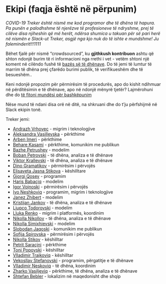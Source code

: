 # Ekipi (faqja është në përpunim)

*COVID-19 Treker është nismë me kod programor dhe të dhëna të hapura. Pa punën e palodhshme të njerëzve të profesioneve të ndryshme, prej të cilëve disa njiheshin që më herët, ndërsa shumica u takuan për së pari herë në nismën e Slack-ut Treker, asgjë nga kjo nuk do të ishte e mundshme! Ju faleminderit!!!1111* 

Bëhet fjalë për nismë “crowdsourced”, ku **gjithkush kontribuon** ashtu që shton ndonjë burim të ri informacioni nga rrethi i vet - vetëm shtoni një koment në cilëndo fushë të [bazës së të dhënave](https://docs.google.com/spreadsheets/d/1dIv9DjXFoMst4_AiMUcQZNbSJSVs1MxlIdj7fxjGhA0). Do të jemi të lumtur të marrim të dhëna prej çfarëdo burimi publik, të verifikueshëm dhe të besueshëm..

Keni ndonjë propozim për përmirësim të procedurës, apo do kishit ndihmuar në përditësimin e të dhënave, apo në ndonjë mënyrë tjetër? Lajmërohuni dhe do [të fitoni mundësi për bashkëpunim](mailto:info@treker.mk) 

Nëse mund të ndani disa orë në ditë, na shkruani dhe do t’ju përfshijmë në Slack ekipin tonë.


Treker jemi:

-   [Andrazh Vrhovec](https://github.com/overlordtm) - migrim i teknologjive
-   [Aleksandra Vasillevska](https://www.facebook.com/alexandra.laktinski) - përkthime
-   [Arben Imeri]() - përkthime
-   [Behare Kasami](https://www.facebook.com/be.ka.319) - përkthime, komunikim me publikun
-   [Bazhe Petrushev](https://www.linkedin.com/in/petrushev/) - modelim
-   [Boban Petrovski]() - të dhëna, analiza e të dhënave
-   [Viktor Krallevski](https://www.linkedin.com/in/viktor-kralevski-8950789) - të dhëna, analiza e të dhënave
-   [Dino Gramatikov](https://www.linkedin.com/in/dino-gramatikov-0901183/) - përmirësim i përvojës
-   [Elisaveta Jasna Stikova](https://www.linkedin.com/in/elisaveta-stikova-a27b573/) - këshilltare
-   [Gjorgi Qosev](https://twitter.com/spion) - programim
-   [Haris Babaçiq](https://www.linkedin.com/in/harisbabacic/) - modelim
-   [Igor Vojnoski](https://www.facebook.com/jiggymkd) - përmirësim i përvojës
-   [Ivo Neshkoviq](http://linkedin.com/in/ivoneskovic) - programim, migrim i teknologjive
-   [Janez Zhibert](https://pacs.zf.uni-lj.si/janez-zibert/) - modelim
-   [Kristijan Jankov](https://www.linkedin.com/mwlite/in/kristijanjankov) - të dhëna, analiza e të dhënave
-   [Ljupço Todorovski](http://kt.ijs.si/~ljupco/) - modelim
-   [Lluka Renko](https://twitter.com/lukarenko) - migrim i platformës, koordinim
-   [Nikolla Nikollov](https://www.linkedin.com/in/nikolovnikola) - të dhëna, analiza e të dhënave
-   [Nikolla Simixhievski](https://simidjievskin.github.io/) - modelim
-   [Slobodan Jaqoski](https://www.linkedin.com/in/slobodanjakoski) - komunikim me publikun
-   [Sofija Spirovska]() - përmirësim i përvojës
-   [Nikolla Stikov](https://www.neuro.polymtl.ca/people/nikola_stikov) - këshilltar
-   [Petrit Saraçini]() - përkthime
-   [Toni Popovski](https://www.linkedin.com/in/toni-popovski-28842612/) - këshilltar
-   [Vlladimir Trajkoviq](https://www.linkedin.com/in/vladimir-trajkovik-b085aa) - këshilltar
-   [Vekosllav Stefanovski](https://mk.linkedin.com/in/swekster) - programim, përgatitje e të dhënave
-   [Vlladimir Neskoviq](https://www.linkedin.com/in/k35m4/) -  të dhëna, koordinim
-   [Zharko Vasiljeviq](https://www.linkedin.com/in/zarko-vasiljevic-b067407) - përkthime, të dhëna, analiza e të dhënave
-   [Shtefan Bebler](https://www.linkedin.com/in/stefanbaebler/) - lokalizim në maqedonisht dhe shqip
